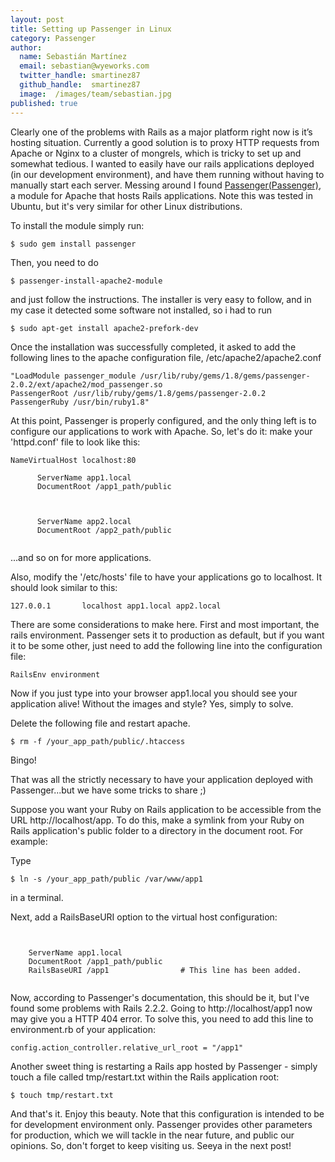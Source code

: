 ```yaml
---
layout: post
title: Setting up Passenger in Linux
category: Passenger
author:
  name: Sebastián Martínez
  email: sebastian@wyeworks.com
  twitter_handle: smartinez87
  github_handle:  smartinez87
  image:  /images/team/sebastian.jpg
published: true
---
```

Clearly one of the problems with Rails as a major platform right now is it’s hosting situation. Currently a good solution is to proxy HTTP requests from Apache or Nginx to a cluster of mongrels, which is tricky to set up and somewhat tedious. I wanted to easily have our rails applications deployed (in our development environment), and have them running without having to manually start each server. Messing around I found [Passenger(Passenger)](http://www.modrails.com/), a module for Apache that hosts Rails applications. Note this was tested in Ubuntu, but it's very similar for other Linux distributions.

<!--more-->

To install the module simply run:
<pre><code>$ sudo gem install passenger</code></pre>

Then, you need to do
<pre><code>$ passenger-install-apache2-module</code></pre>

and just follow the instructions. The installer is very easy to follow, and in my case it detected some software not installed, so i had to run 

<pre><code>$ sudo apt-get install apache2-prefork-dev</code></pre>

Once the installation was successfully completed, it asked to add the following lines to the apache configuration file, /etc/apache2/apache2.conf

<pre><code>"LoadModule passenger_module /usr/lib/ruby/gems/1.8/gems/passenger-2.0.2/ext/apache2/mod_passenger.so
PassengerRoot /usr/lib/ruby/gems/1.8/gems/passenger-2.0.2
PassengerRuby /usr/bin/ruby1.8"
</code></pre>

At this point, Passenger is properly configured, and the only thing left is to configure our applications to work with Apache.
So, let's do it: make your 'httpd.conf' file to look like this:

<pre><code>NameVirtualHost localhost:80
<VirtualHost localhost:80>
      ServerName app1.local
      DocumentRoot /app1_path/public
</VirtualHost>

<VirtualHost localhost:80>
      ServerName app2.local
      DocumentRoot /app2_path/public
</VirtualHost>
</code></pre>
...and so on for more applications.

Also, modify the '/etc/hosts' file to have your applications go to localhost. It should look similar to this:
<pre><code>127.0.0.1       localhost app1.local app2.local</code></pre>

There are some considerations to make here. First and most important, the rails environment. Passenger sets it to production as default, but if you want it to be some other, just need to add the following line into the configuration file:

<pre><code>RailsEnv environment</code></pre>

Now if you just type into your browser app1.local you should see your application alive!
Without the images and style? Yes, simply to solve.

Delete the following file and restart apache.
<pre><code>$ rm -f /your_app_path/public/.htaccess</code></pre> 

Bingo!

That was all the strictly necessary to have your application deployed with Passenger...but we have some tricks to share ;)

Suppose you want your Ruby on Rails application to be accessible from the URL http://localhost/app.
To do this, make a symlink from your Ruby on Rails application's public folder to a directory in the document root. For example:

Type

<pre><code>$ ln -s /your_app_path/public /var/www/app1</code></pre>

in a terminal.

Next, add a RailsBaseURI option to the virtual host configuration:

<pre><code>
<VirtualHost localhost:80>
    ServerName app1.local
    DocumentRoot /app1_path/public
    RailsBaseURI /app1                # This line has been added.
</VirtualHost>
</code></pre>

Now, according to Passenger's documentation, this should be it, but I've found some problems with Rails 2.2.2. Going to http://localhost/app1 now may give you a HTTP 404 error. To solve this, you need to add this line to environment.rb of your application:

<pre><code>config.action_controller.relative_url_root = "/app1"</code></pre>

Another sweet thing is restarting a Rails app hosted by Passenger - simply touch a file called tmp/restart.txt within the Rails application root:

<pre><code>$ touch tmp/restart.txt</code></pre>

And that's it. Enjoy this beauty.
Note that this configuration is intended to be for development environment only. Passenger provides other parameters for production, which we will tackle in the near future, and public our opinions. So, don't forget to keep visiting us. Seeya in the next post!
